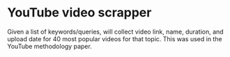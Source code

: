 # YouTube video scrapper

Given a list of keywords/queries, will collect video link, name, duration, and upload date for 40 most popular videos for that topic.
This was used in the YouTube methodology paper.
